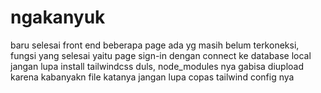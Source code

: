 # ngakanyuk
baru selesai front end beberapa page ada yg masih belum terkoneksi, fungsi yang selesai yaitu page sign-in dengan connect ke database local
jangan lupa install tailwindcss duls, node_modules nya gabisa diupload karena kabanyakn file katanya
jangan lupa copas tailwind config nya
